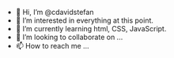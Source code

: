 - 👋 Hi, I’m @cdavidstefan
- 👀 I’m interested in everything at this point.
- 🌱 I’m currently learning html, CSS, JavaScript.
- 💞️ I’m looking to collaborate on ...
- 📫 How to reach me ...

<!---
cdavidstefan/cdavidstefan is a ✨ special ✨ repository because its `README.md` (this file) appears on your GitHub profile.
You can click the Preview link to take a look at your changes.
--->
